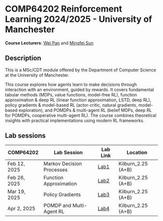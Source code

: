 # COMP64202 Reinforcement Learning 2024/2025 - University of Manchester

**Course Lecturers**: [Wei Pan](https://panweihit.github.io) and [Mingfei Sun](https://mingfeisun.github.io/)

## Description

This is a MSc/CDT module offered by the Department of Computer Science at the University of Manchester.

This course explores how agents learn to make decisions through interaction with an environment, guided by rewards. It covers fundamental tabular methods (MDPs, value functions, model-free RL), function approximation & deep RL (linear function approximation, LSTD, deep RL), policy gradients & model-based RL (actor-critic, natural gradients, model-based exploration), and POMDPs & multi-agent RL (belief MDPs, deep RL for POMDPs, cooperative multi-agent RL). The course combines theoretical insights with practical implementations using modern RL frameworks.

## Lab sessions

|  **COMP64202**  | **Lab Session**                          | **Lab Link** | **Location** | 
|--------------------------|-----------------------------------------|----------------------|---------------------|
|     Feb 12, 2025            | Markov Decision Processes                                    | [Lab1](https://github.com/mingfeisun/COMP64202-RL/tree/master/Labs/Lab1-MDP) | Kilburn_2.25 (A+B) |
| Feb 26, 2025                | Function Approximation                               | [Lab2](https://github.com/mingfeisun/COMP64202-RL/tree/master/Labs/Lab2-FA) | Kilburn_2.25 (A+B) |
| Mar 19, 2025                | Policy Gradients                               | [Lab3](https://github.com/mingfeisun/COMP64202-RL/tree/master/Labs/Lab3-PG) | Kilburn_2.25 (A+B) |
| Apr 2, 2025                | POMDP and Multi-Agent RL                               | [Lab4](https://github.com/mingfeisun/COMP64202-RL/tree/master/Labs/Lab4-POMDP-MARL) | Kilburn_2.25 (A+B) |
